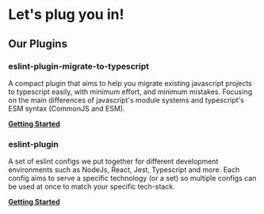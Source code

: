 # Let's plug you in!

## Our Plugins

### eslint-plugin-migrate-to-typescript

A compact plugin that aims to help you migrate existing javascript projects to typescript easily, with minimum effort, and minimum mistakes. Focusing on the main differences of javascript's module systems and typescript's ESM syntax (CommonJS and ESM).

**[Getting Started](./plugins/migrate-to-typescript/getting-started.md)**


### eslint-plugin

A set of eslint configs we put together for different development environments such as NodeJs, React, Jest, Typescript and more.
Each config aims to serve a specific technology (or a set) so multiple configs can be used at once to match your specific tech-stack.

**[Getting Started](./eslint-plugin/getting-started.md)**